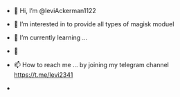 - 👋 Hi, I’m @leviAckerman1122
- 👀 I’m interested in to provide all types of magisk moduel
- 🌱 I’m currently learning ...
- 💞️ 
- 📫 How to reach me ... by joining my telegram channel https://t.me/levi2341
  
- 

<!---
leviAckerman1122/leviAckerman1122 is a ✨ special ✨ repository because its `README.md` (this file) appears on your GitHub profile.
You can click the Preview link to take a look at your changes.
--->
